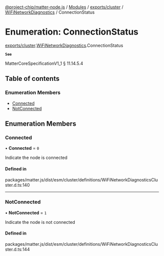 [@project-chip/matter-node.js](../README.md) / [Modules](../modules.md) / [exports/cluster](../modules/exports_cluster.md) / [WiFiNetworkDiagnostics](../modules/exports_cluster.WiFiNetworkDiagnostics.md) / ConnectionStatus

# Enumeration: ConnectionStatus

[exports/cluster](../modules/exports_cluster.md).[WiFiNetworkDiagnostics](../modules/exports_cluster.WiFiNetworkDiagnostics.md).ConnectionStatus

**`See`**

MatterCoreSpecificationV1_1 § 11.14.5.4

## Table of contents

### Enumeration Members

- [Connected](exports_cluster.WiFiNetworkDiagnostics.ConnectionStatus.md#connected)
- [NotConnected](exports_cluster.WiFiNetworkDiagnostics.ConnectionStatus.md#notconnected)

## Enumeration Members

### Connected

• **Connected** = ``0``

Indicate the node is connected

#### Defined in

packages/matter.js/dist/esm/cluster/definitions/WiFiNetworkDiagnosticsCluster.d.ts:140

___

### NotConnected

• **NotConnected** = ``1``

Indicate the node is not connected

#### Defined in

packages/matter.js/dist/esm/cluster/definitions/WiFiNetworkDiagnosticsCluster.d.ts:144
